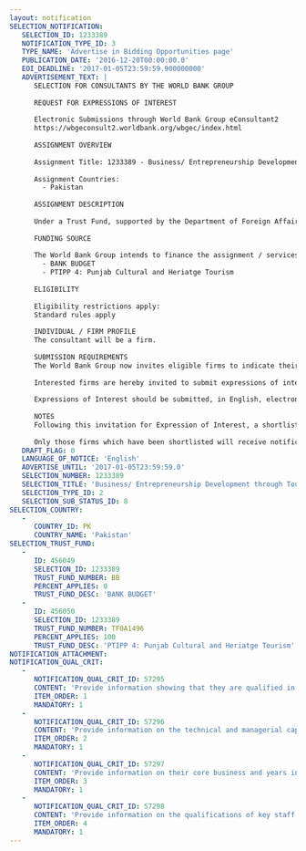 ```yaml
---
layout: notification
SELECTION_NOTIFICATION: 
   SELECTION_ID: 1233389
   NOTIFICATION_TYPE_ID: 3
   TYPE_NAME: 'Advertise in Bidding Opportunities page'
   PUBLICATION_DATE: '2016-12-20T00:00:00.0'
   EOI_DEADLINE: '2017-01-05T23:59:59.900000000'
   ADVERTISEMENT_TEXT: |
      SELECTION FOR CONSULTANTS BY THE WORLD BANK GROUP
      
      REQUEST FOR EXPRESSIONS OF INTEREST
      
      Electronic Submissions through World Bank Group eConsultant2
      https://wbgeconsult2.worldbank.org/wbgec/index.html
      
      ASSIGNMENT OVERVIEW
      
      Assignment Title: 1233389 - Business/ Entrepreneurship Development through Tourism Promotion in Punjab: Assessment and Improvement of Women Participation in Economic Activities around Selected Sites
      
      Assignment Countries:
        - Pakistan
      
      ASSIGNMENT DESCRIPTION
      
      Under a Trust Fund, supported by the Department of Foreign Affairs and Trade (DFAT) of the Government of Australia. Under the fund, the World Bank is providing a Non Lending Technical Assistance (NLTA) to government of Punjab for promoting Tourism. World Bank commissioned to surveys as pilots across the country to assess number and nature of businesses. Total of 36 sites were surveyed, including 15 sites from Punjab. The survey indicates that of 9,106 businesses around these sites only 467 (5%) are owned by women, whereas of 33,480 individuals employed only 2,399 (7%) are women. Services of a consultant are sought to estimate numbers and percentage of women among visitors, a quick assessment of impediments to women employment in addition to mobility issues such as training, visitors/ customers perceptions etc., and   current challenges businesses owned by women face and impediments that obstruct entrepreneurship development in tourism and travel related sectors.
      
      FUNDING SOURCE
      
      The World Bank Group intends to finance the assignment / services described below under the following:
        - BANK BUDGET
        - PTIPP 4: Punjab Cultural and Heriatge Tourism
      
      ELIGIBILITY
      
      Eligibility restrictions apply:
      Standard rules apply
      
      INDIVIDUAL / FIRM PROFILE
      The consultant will be a firm. 
      
      SUBMISSION REQUIREMENTS
      The World Bank Group now invites eligible firms to indicate their interest in providing the services.  Interested firms must provide information indicating that they are qualified to perform the services (brochures, description of similar assignments, experience in similar conditions, availability of appropriate skills among staff, etc. for firms; CV and cover letter for individuals).  Please note that the total size of all attachments should be less than 5MB.  Consultants may associate to enhance their qualifications.
      
      Interested firms are hereby invited to submit expressions of interest.
      
      Expressions of Interest should be submitted, in English, electronically through World Bank Group eConsultant2 (https://wbgeconsult2.worldbank.org/wbgec/index.html)
      
      NOTES
      Following this invitation for Expression of Interest, a shortlist of qualified firms will be formally invited to submit proposals. Shortlisting and selection will be subject to the availability of funding.
      
      Only those firms which have been shortlisted will receive notification. No debrief will be provided to firms which have not been shortlisted.
   DRAFT_FLAG: 0
   LANGUAGE_OF_NOTICE: 'English'
   ADVERTISE_UNTIL: '2017-01-05T23:59:59.0'
   SELECTION_NUMBER: 1233389
   SELECTION_TITLE: 'Business/ Entrepreneurship Development through Tourism Promotion in Punjab: Assessment and Improvement of Women Participation in Economic Activities around Selected Sites'
   SELECTION_TYPE_ID: 2
   SELECTION_SUB_STATUS_ID: 8
SELECTION_COUNTRY: 
   - 
      COUNTRY_ID: PK
      COUNTRY_NAME: 'Pakistan'
SELECTION_TRUST_FUND: 
   - 
      ID: 456049
      SELECTION_ID: 1233389
      TRUST_FUND_NUMBER: BB
      PERCENT_APPLIES: 0
      TRUST_FUND_DESC: 'BANK BUDGET'
   - 
      ID: 456050
      SELECTION_ID: 1233389
      TRUST_FUND_NUMBER: TF0A1496
      PERCENT_APPLIES: 100
      TRUST_FUND_DESC: 'PTIPP 4: Punjab Cultural and Heriatge Tourism'
NOTIFICATION_ATTACHMENT: 
NOTIFICATION_QUAL_CRIT: 
   - 
      NOTIFICATION_QUAL_CRIT_ID: 57295
      CONTENT: 'Provide information showing that they are qualified in the field of the assignment.'
      ITEM_ORDER: 1
      MANDATORY: 1
   - 
      NOTIFICATION_QUAL_CRIT_ID: 57296
      CONTENT: 'Provide information on the technical and managerial capabilities of the firm.'
      ITEM_ORDER: 2
      MANDATORY: 1
   - 
      NOTIFICATION_QUAL_CRIT_ID: 57297
      CONTENT: 'Provide information on their core business and years in business.'
      ITEM_ORDER: 3
      MANDATORY: 1
   - 
      NOTIFICATION_QUAL_CRIT_ID: 57298
      CONTENT: 'Provide information on the qualifications of key staff.'
      ITEM_ORDER: 4
      MANDATORY: 1
---
```

